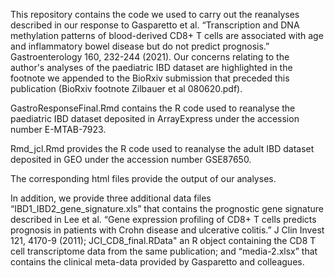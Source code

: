 This repository contains the code we used to carry out the reanalyses described in our response to Gasparetto et al. “Transcription and DNA methylation patterns of blood-derived CD8+ T cells are associated with age and inflammatory bowel disease but do not predict prognosis.” Gastroenterology 160, 232-244 (2021). Our concerns relating to the author's analyses of the paediatric IBD dataset are highlighted in the footnote we appended to the BioRxiv submission that preceded this publication (BioRxiv footnote Zilbauer et al 080620.pdf).

GastroResponseFinal.Rmd contains the R code used to reanalyse the paediatric IBD dataset deposited in ArrayExpress under the accession number E-MTAB-7923.

Rmd_jcl.Rmd provides the R code used to reanalyse the adult IBD dataset deposited in GEO under the accession number GSE87650.

The corresponding html files provide the output of our analyses.

In addition, we provide three additional data files “IBD1_IBD2_gene_signature.xls” that contains the prognostic gene signature described in Lee et al. “Gene expression profiling of CD8+ T cells predicts prognosis in patients with Crohn disease and ulcerative colitis.” J Clin Invest 121, 4170-9 (2011); JCI_CD8_final.RData" an R object containing the CD8 T cell transcriptome data from the same publication; and “media-2.xlsx” that contains the clinical meta-data provided by Gasparetto and colleagues.
